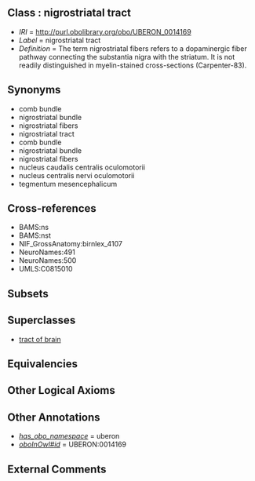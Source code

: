 
## Class : nigrostriatal tract

 * *IRI* = http://purl.obolibrary.org/obo/UBERON_0014169
 * *Label* = nigrostriatal tract
 * *Definition* = The term nigrostriatal fibers refers to a dopaminergic fiber pathway connecting the substantia nigra with the striatum. It is not readily distinguished in myelin-stained cross-sections (Carpenter-83).

## Synonyms

 * comb bundle
 * nigrostriatal bundle
 * nigrostriatal fibers
 * nigrostriatal tract
 * comb bundle
 * nigrostriatal bundle
 * nigrostriatal fibers
 * nucleus caudalis centralis oculomotorii
 * nucleus centralis nervi oculomotorii
 * tegmentum mesencephalicum

## Cross-references

 * BAMS:ns
 * BAMS:nst
 * NIF_GrossAnatomy:birnlex_4107
 * NeuroNames:491
 * NeuroNames:500
 * UMLS:C0815010

## Subsets


## Superclasses

 * [tract of brain](../../UBERON/02/UBERON_0007702.md)

## Equivalencies


## Other Logical Axioms


## Other Annotations

 * *[has_obo_namespace](../../ce/oboInOwl#hasOBONamespace.md)* = uberon
 * *[oboInOwl#id](../../id/oboInOwl#id.md)* = UBERON:0014169

## External Comments

